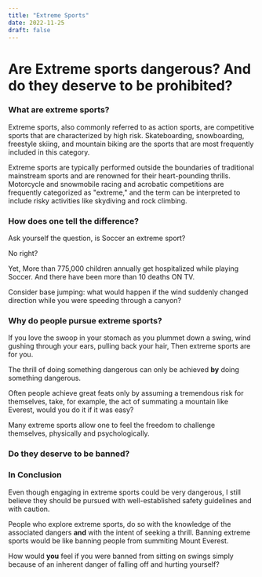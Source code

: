 ```yaml
---
title: "Extreme Sports"
date: 2022-11-25
draft: false
---
```

# Are Extreme sports dangerous? And do they deserve to be prohibited?
### What are extreme sports?
Extreme sports, also commonly referred to as action sports, are competitive sports that are characterized by high risk. Skateboarding, snowboarding, freestyle skiing, and mountain biking are the sports that are most frequently included in this category.

Extreme sports are typically performed outside the boundaries of traditional mainstream sports and are renowned for their heart-pounding thrills. Motorcycle and snowmobile racing and acrobatic competitions are frequently categorized as "extreme," and the term can be interpreted to include risky activities like skydiving and rock climbing.
### How does one tell the difference?
Ask yourself the question, is Soccer an extreme sport?

No right?

Yet, More than 775,000 children annually get hospitalized while playing Soccer.
And there have been more than 10 deaths ON TV.

Consider base jumping: what would happen if the wind suddenly changed direction while you were speeding through a canyon?
### Why do people pursue extreme sports?
If you love the swoop in your stomach as you plummet down a swing, wind gushing through your ears, pulling back your hair, Then extreme sports are for you.

The thrill of doing something dangerous can only be achieved **by** doing something dangerous.

Often people achieve great feats only by assuming a tremendous risk for themselves, take, for example, the act of summating a mountain like Everest, would you do it if it was easy?

Many extreme sports allow one to feel the freedom to challenge themselves, physically and psychologically.
### Do they deserve to be banned?

### In Conclusion
Even though engaging in extreme sports could be very dangerous, I still believe they should be pursued with well-established safety guidelines and with caution.

People who explore extreme sports, do so with the knowledge of the associated dangers **and** with the intent of seeking a thrill. Banning extreme sports would be like banning people from summiting Mount Everest.

How would **you** feel if you were banned from sitting on swings simply because of an inherent danger of falling off and hurting yourself?